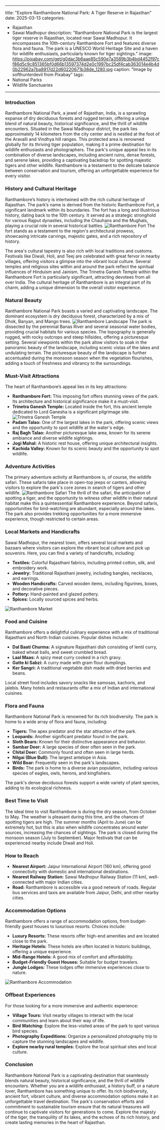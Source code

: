 
---
title: "Explore Ranthambore National Park: A Tiger Reserve in Rajasthan"
date: 2025-03-13
categories:
  - Rajasthan
  - Sawai Madhopur
description: "Ranthambore National Park is the largest tiger reserve in Rajasthan, located near Sawai Madhopur. It encompasses the 10th-century Ranthambore Fort and features diverse flora and fauna. The park is a UNESCO World Heritage Site and a haven for wildlife enthusiasts, particularly known for tiger sightings."
image: https://pixabay.com/get/g0dac3b6aae85c590e7a3589b3b4bd4452f97cf86d5c9c851365bf0d66b13597374d2e0c1997bc25df4cab363014e4b4d0b22962a7ba8917d22d60220671b38de_1280.jpg
caption: "Image by softhunterdevil from Pixabay"
tags: 
  - National Parks
  - Wildlife Sanctuaries
---


### **Introduction**

Ranthambore National Park, a jewel of Rajasthan, India, is a sprawling expanse of dry deciduous forests and rugged terrain, offering a unique blend of natural beauty, historical significance, and the thrill of wildlife encounters. Situated in the Sawai Madhopur district, the park lies approximately 14 kilometers from the city center and is nestled at the foot of the Aravalli and Vindhya hill ranges. This protected area is renowned globally for its thriving tiger population, making it a prime destination for wildlife enthusiasts and photographers. The park's unique appeal lies in its combination of diverse landscapes, including ancient ruins, dense forests, and serene lakes, providing a captivating backdrop for spotting majestic tigers and other wildlife. Ranthambore is a testament to the delicate balance between conservation and tourism, offering an unforgettable experience for every visitor.

### **History and Cultural Heritage**

Ranthambore’s history is intertwined with the rich cultural heritage of Rajasthan. The park’s name is derived from the historic Ranthambore Fort, a significant landmark within its boundaries. The fort has a long and illustrious history, dating back to the 10th century. It served as a strategic stronghold for various Rajput dynasties, including the Chauhans and the Mughals, playing a crucial role in several historical battles. <img src="placeholder_ranthambore_fort.jpg" alt="Ranthambore Fort"> The fort stands as a testament to the region's architectural prowess, showcasing intricate carvings, majestic gates, and a rich repository of history.

The area's cultural tapestry is also rich with local traditions and customs. Festivals like Diwali, Holi, and Teej are celebrated with great fervor in nearby villages, offering visitors a glimpse into the vibrant local culture. Several temples and religious sites within and around the park reflect the spiritual influences of Hinduism and Jainism. The Trinetra Ganesh Temple within the Ranthambore Fort is particularly significant, attracting devotees from all over India. The cultural heritage of Ranthambore is an integral part of its charm, adding a unique dimension to the overall visitor experience.

### **Natural Beauty**

Ranthambore National Park boasts a varied and captivating landscape. The dominant ecosystem is dry deciduous forest, characterized by a mix of Dhok, Banyan, and Mango trees. <img src="placeholder_ranthambore_landscape.jpg" alt="Ranthambore Landscape"> The park is dissected by the perennial Banas River and several seasonal water bodies, providing crucial habitats for various species. The topography is generally rugged, with rocky outcrops and steep hillsides, offering a picturesque setting. Several viewpoints within the park allow visitors to soak in the panoramic beauty of the landscape, including scenic vistas of the lakes and undulating terrain. The picturesque beauty of the landscape is further accentuated during the monsoon season when the vegetation flourishes, adding a touch of freshness and vibrancy to the surroundings.

### **Must-Visit Attractions**

The heart of Ranthambore’s appeal lies in its key attractions:

*   **Ranthambore Fort:** This imposing fort offers stunning views of the park. Its architecture and historical significance make it a must-visit.
*   **Trinetra Ganesh Temple:** Located inside the fort, this ancient temple dedicated to Lord Ganesha is a significant pilgrimage site. <img src="placeholder_trinetra_ganesh_temple.jpg" alt="Trinetra Ganesh Temple">
*   **Padam Talao:** One of the largest lakes in the park, offering scenic views and the opportunity to spot wildlife at the water's edge.
*   **Raj Bagh Talao:** Another picturesque lake area, known for its serene ambiance and diverse wildlife sightings.
*   **Jogi Mahal:** A historic rest house, offering unique architectural insights.
*   **Kachida Valley:** Known for its scenic beauty and the opportunity to spot wildlife.

### **Adventure Activities**

The primary adventure activity at Ranthambore is, of course, the wildlife safari. These safaris take place in open-top jeeps or canters, allowing visitors to explore the park's core zones in search of tigers and other wildlife. <img src="placeholder_ranthambore_safari.jpg" alt="Ranthambore Safari"> The thrill of the safari, the anticipation of spotting a tiger, and the opportunity to witness other wildlife in their natural habitat make this a quintessential Ranthambore experience. Beyond safaris, opportunities for bird-watching are abundant, especially around the lakes. The park also provides trekking opportunities for a more immersive experience, though restricted to certain areas.

### **Local Markets and Handicrafts**

Sawai Madhopur, the nearest town, offers several local markets and bazaars where visitors can explore the vibrant local culture and pick up souvenirs. Here, you can find a variety of handicrafts, including:

*   **Textiles:** Colorful Rajasthani fabrics, including printed cotton, silk, and embroidery work.
*   **Jewelry:** Traditional Rajasthani jewelry, including bangles, necklaces, and earrings.
*   **Wooden Handicrafts:** Carved wooden items, including figurines, boxes, and decorative pieces.
*   **Pottery:** Hand-painted and glazed pottery.
*   **Spices:** Locally sourced spices and herbs.

<img src="placeholder_ranthambore_market.jpg" alt="Ranthambore Market">

### **Food and Cuisine**

Ranthambore offers a delightful culinary experience with a mix of traditional Rajasthani and North Indian cuisines. Popular dishes include:

*   **Dal Baati Churma:** A signature Rajasthani dish consisting of lentil curry, baked wheat balls, and sweet crumbled bread.
*   **Laal Maas:** A spicy meat curry cooked in a rich gravy.
*   **Gatte ki Sabzi:** A curry made with gram flour dumplings.
*   **Ker Sangri:** A traditional vegetable dish made with dried berries and beans.

Local street food includes savory snacks like samosas, kachoris, and jalebis. Many hotels and restaurants offer a mix of Indian and international cuisines.

### **Flora and Fauna**

Ranthambore National Park is renowned for its rich biodiversity. The park is home to a wide array of flora and fauna, including:

*   **Tigers:** The apex predator and the star attraction of the park.
*   **Leopards:** Another significant predator found in the park.
*   **Sloth Bears:** Known for their distinctive appearance and behavior.
*   **Sambar Deer:** A large species of deer often seen in the park.
*   **Chital Deer:** Commonly found and often seen in large herds.
*   **Nilgai (Blue Bull):** The largest antelope in Asia.
*   **Wild Boar:** Frequently seen in the park's landscapes.
*   **Birds:** The park is home to a diverse avian population, including various species of eagles, owls, herons, and kingfishers.

The park's dense deciduous forests support a wide variety of plant species, adding to its ecological richness.

### **Best Time to Visit**

The ideal time to visit Ranthambore is during the dry season, from October to May. The weather is pleasant during this time, and the chances of spotting tigers are high. The summer months (April to June) can be extremely hot, but this is also when wildlife concentrates around water sources, increasing the chances of sightings. The park is closed during the monsoon season (July to September). Major festivals that can be experienced nearby include Diwali and Holi.

### **How to Reach**

*   **Nearest Airport:** Jaipur International Airport (160 km), offering good connectivity with domestic and international destinations.
*   **Nearest Railway Station:** Sawai Madhopur Railway Station (11 km), well-connected with major Indian cities.
*   **Road:** Ranthambore is accessible via a good network of roads. Regular bus services and taxis are available from Jaipur, Delhi, and other nearby cities.

### **Accommodation Options**

Ranthambore offers a range of accommodation options, from budget-friendly guest houses to luxurious resorts. Choices include:

*   **Luxury Resorts:** These resorts offer high-end amenities and are located close to the park.
*   **Heritage Hotels:** These hotels are often located in historic buildings, offering a unique experience.
*   **Mid-Range Hotels:** A good mix of comfort and affordability.
*   **Budget-Friendly Guest Houses:** Suitable for budget travelers.
*   **Jungle Lodges:** These lodges offer immersive experiences close to nature.

<img src="placeholder_ranthambore_accommodation.jpg" alt="Ranthambore Accommodation">

### **Offbeat Experiences**

For those looking for a more immersive and authentic experience:

*   **Village Tours:** Visit nearby villages to interact with the local communities and learn about their way of life.
*   **Bird Watching:** Explore the less-visited areas of the park to spot various bird species.
*   **Photography Expeditions:** Organize a personalized photography trip to capture the stunning landscapes and wildlife.
*   **Explore nearby rural temples:** Explore the local spiritual sites and local culture.

### **Conclusion**

Ranthambore National Park is a captivating destination that seamlessly blends natural beauty, historical significance, and the thrill of wildlife encounters. Whether you are a wildlife enthusiast, a history buff, or a nature lover, Ranthambore has something unique to offer. Its rich biodiversity, ancient fort, vibrant culture, and diverse accommodation options make it an unforgettable travel destination. The park's conservation efforts and commitment to sustainable tourism ensure that its natural treasures will continue to captivate visitors for generations to come. Explore the majesty of the tiger, the tranquility of its lakes, and the echoes of its rich history, and create lasting memories in the heart of Rajasthan.


